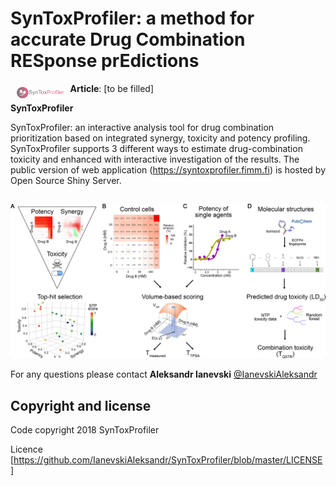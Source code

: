 # SynToxProfiler: a method for accurate Drug Combination RESponse prEdictions



<a href="https://synergyfinder.fimm.fi"><img style="width:15%" width = "15%" src="https://github.com/IanevskiAleksandr/SynToxProfiler/blob/master/logo.png" align="left" hspace="10" vspace="6"></a>

**Article**: [to be filled]

<p style="text-align:justify;"> <b>SynToxProfiler</b> 
  
  SynToxProfiler: an interactive analysis tool for drug combination prioritization based on integrated synergy, toxicity and potency profiling. SynToxProfiler supports 3 different ways to estimate drug-combination toxicity and enhanced with interactive investigation of the results. The public version of web application (https://syntoxprofiler.fimm.fi) is hosted by Open Source Shiny Server.</p>

##


![alt text](https://github.com/IanevskiAleksandr/SynToxProfiler/blob/master/FigWorkFlow.png)


For any questions please contact **Aleksandr Ianevski** [@IanevskiAleksandr](aleksandr.ianevski@helsinki.fi)

## Copyright and license

Code copyright 2018 SynToxProfiler

Licence [https://github.com/IanevskiAleksandr/SynToxProfiler/blob/master/LICENSE]
